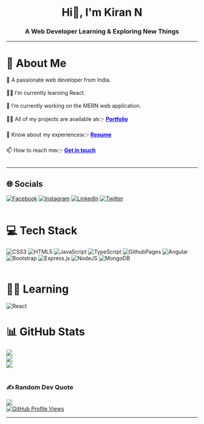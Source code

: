 <h1 align="center">Hi👋, I'm Kiran N </h1>

<h3 align="center">A Web Developer Learning & Exploring New Things</h3>

---

# 💫 About Me

👤 A passionate web developer from India.<br><br>🤹‍♂️ I’m currently learning React.<br><br>🔭 I’m currently working on the MERN web application.<br><br>👨‍💻 All of my projects are available at👉 <a style="color: blue; font-weight: bold" href="https://kiran2023.github.io/Portfolio" target="_blank">Portfolio</a> <br><br>📄 Know about my experiences👉 <a style="color: blue; font-weight: bold" href="https://drive.google.com/file/d/1bmzv1BZNr5KHJWUeqWWg73aHnZwNP4j-/view?usp=sharing" target="_blank" download="">Resume </a><br><br>📫 How to reach me👉 <a style="color: blue; font-weight: bold" href="mailto:n.kiran9936@gmail.com" target="_blank">Get in touch</a> <br><br>

---
  
## 🌐 Socials
[![Facebook](https://img.shields.io/badge/Facebook-%231877F2.svg?logo=Facebook&logoColor=white)](https://facebook.com/people/Kiran-Patil/100013552217592/) [![Instagram](https://img.shields.io/badge/Instagram-%23E4405F.svg?logo=Instagram&logoColor=white)](https://instagram.com/im_real_fcg/) [![LinkedIn](https://img.shields.io/badge/LinkedIn-%230077B5.svg?logo=linkedin&logoColor=white)](https://linkedin.com/in/kiran-n-0a903b224) [![Twitter](https://img.shields.io/badge/Twitter-%231DA1F2.svg?logo=Twitter&logoColor=white)](https://twitter.com/im__Kiran23) <br><br>

# 💻 Tech Stack
![CSS3](https://img.shields.io/badge/css3-%231572B6.svg?style=for-the-badge&logo=css3&logoColor=white) ![HTML5](https://img.shields.io/badge/html5-%23E34F26.svg?style=for-the-badge&logo=html5&logoColor=white) ![JavaScript](https://img.shields.io/badge/javascript-%23323330.svg?style=for-the-badge&logo=javascript&logoColor=%23F7DF1E) ![TypeScript](https://img.shields.io/badge/typescript-%23007ACC.svg?style=for-the-badge&logo=typescript&logoColor=white) ![GithubPages](https://img.shields.io/badge/github%20pages-121013?style=for-the-badge&logo=github&logoColor=white) ![Angular](https://img.shields.io/badge/angular-%23DD0031.svg?style=for-the-badge&logo=angular&logoColor=white) ![Bootstrap](https://img.shields.io/badge/bootstrap-%238511FA.svg?style=for-the-badge&logo=bootstrap&logoColor=white) ![Express.js](https://img.shields.io/badge/express.js-%23404d59.svg?style=for-the-badge&logo=express&logoColor=%2361DAFB) ![NodeJS](https://img.shields.io/badge/node.js-6DA55F?style=for-the-badge&logo=node.js&logoColor=white) 
![MongoDB](https://img.shields.io/badge/MongoDB-%234ea94b.svg?style=for-the-badge&logo=mongodb&logoColor=white) <br><br>

# 🤹‍♂️ Learning
![React](https://img.shields.io/badge/react-%2320232a.svg?style=for-the-badge&logo=react&logoColor=%2361DAFB)

# 📊 GitHub Stats
![](https://github-readme-stats.vercel.app/api?username=kiran2023&theme=default&hide_border=false&include_all_commits=true&count_private=true)<br/>
![](https://github-readme-streak-stats.herokuapp.com/?user=kiran2023&theme=default&hide_border=false)<br/>
![](https://github-readme-stats.vercel.app/api/top-langs/?username=kiran2023&theme=default&hide_border=false&include_all_commits=true&count_private=true&layout=compact) <br><br>

### ✍️ Random Dev Quote
![](https://quotes-github-readme.vercel.app/api?type=horizontal&theme=light) <br>
[![GitHub Profile Views](https://komarev.com/ghpvc/?username=kiran2023&label=Profile%20views&color=0e75b6&style=flat)](https://github.com/kiran2023)

----
